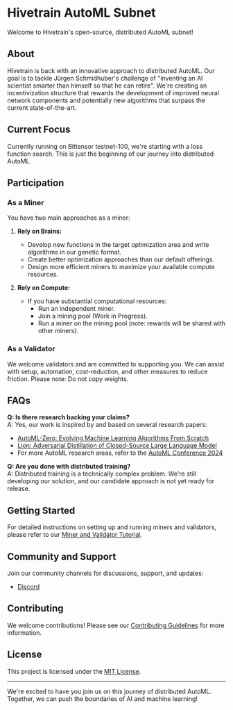 # Hivetrain AutoML Subnet

Welcome to Hivetrain's open-source, distributed AutoML subnet!

## About

Hivetrain is back with an innovative approach to distributed AutoML. Our goal is to tackle Jürgen Schmidhuber's challenge of "inventing an AI scientist smarter than himself so that he can retire". We're creating an incentivization structure that rewards the development of improved neural network components and potentially new algorithms that surpass the current state-of-the-art.

## Current Focus

Currently running on Bittensor testnet-100, we're starting with a loss function search. This is just the beginning of our journey into distributed AutoML. 

## Participation

### As a Miner

You have two main approaches as a miner:

1. **Rely on Brains:**
   - Develop new functions in the target optimization area and write algorithms in our genetic format.
   - Create better optimization approaches than our default offerings.
   - Design more efficient miners to maximize your available compute resources.

2. **Rely on Compute:**
   - If you have substantial computational resources:
     - Run an independent miner.
     - Join a mining pool (Work in Progress).
     - Run a miner on the mining pool (note: rewards will be shared with other miners).

### As a Validator

We welcome validators and are committed to supporting you. We can assist with setup, automation, cost-reduction, and other measures to reduce friction. Please note: Do not copy weights.

## FAQs

**Q: Is there research backing your claims?**  
A: Yes, our work is inspired by and based on several research papers:
- [AutoML-Zero: Evolving Machine Learning Algorithms From Scratch](https://arxiv.org/abs/2003.03384)
- [Lion: Adversarial Distillation of Closed-Source Large Language Model](https://arxiv.org/abs/2302.06675)
- For more AutoML research areas, refer to the [AutoML Conference 2024](https://2024.automl.cc/)

**Q: Are you done with distributed training?**  
A: Distributed training is a technically complex problem. We're still developing our solution, and our candidate approach is not yet ready for release.

## Getting Started

For detailed instructions on setting up and running miners and validators, please refer to our [Miner and Validator Tutorial](link-to-tutorial.md).

## Community and Support

Join our community channels for discussions, support, and updates:
- [Discord](https://discord.com/channels/799672011265015819/1174839377659183174)

## Contributing

We welcome contributions! Please see our [Contributing Guidelines](link-to-contributing.md) for more information.

## License

This project is licensed under the [MIT License](link-to-license).

---

We're excited to have you join us on this journey of distributed AutoML. Together, we can push the boundaries of AI and machine learning!
